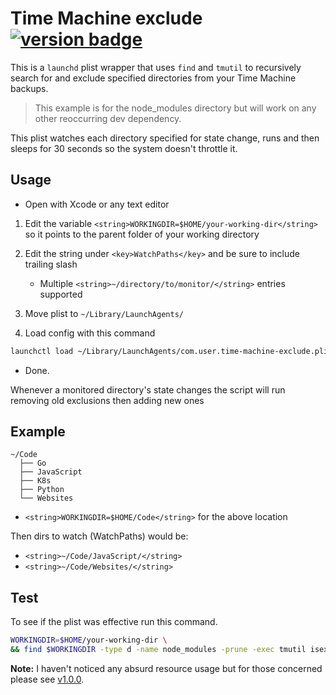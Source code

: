 # Time Machine exclude [![version badge](https://img.shields.io/github/release/dev01d/tm-exclude.svg?style=flat)](https://github.com/dev01d/tm-exclude/releases)

This is a `launchd` plist wrapper that uses `find` and `tmutil` to recursively search for and exclude specified directories from your Time Machine backups.

> This example is for the node_modules directory but will work on any other reoccurring dev dependency.

This plist watches each directory specified for state change, runs and then sleeps for 30 seconds so the system doesn't throttle it.

## Usage

- Open with Xcode or any text editor

1. Edit the variable `<string>WORKINGDIR=$HOME/your-working-dir</string>` so it points to the parent folder of your working directory

2. Edit the string under `<key>WatchPaths</key>` and be sure to include trailing slash

   - Multiple `<string>~/directory/to/monitor/</string>` entries supported

3. Move plist to `~/Library/LaunchAgents/`

4. Load config with this command

```bash
launchctl load ~/Library/LaunchAgents/com.user.time-machine-exclude.plist
```

- Done.

Whenever a monitored directory's state changes the script will run removing old exclusions then adding new ones

## Example

```shell
~/Code
  ├── Go
  ├── JavaScript
  ├── K8s
  ├── Python
  └── Websites
```

- `<string>WORKINGDIR=$HOME/Code</string>` for the above location

Then dirs to watch (WatchPaths) would be:

- `<string>~/Code/JavaScript/</string>`
- `<string>~/Code/Websites/</string>`

## Test

To see if the plist was effective run this command.

```bash
WORKINGDIR=$HOME/your-working-dir \
&& find $WORKINGDIR -type d -name node_modules -prune -exec tmutil isexcluded {} +
```

**Note:** I haven't noticed any absurd resource usage but for those concerned please see [v1.0.0](https://github.com/dev01d/tm-exclude/releases/tag/1.0.0).
